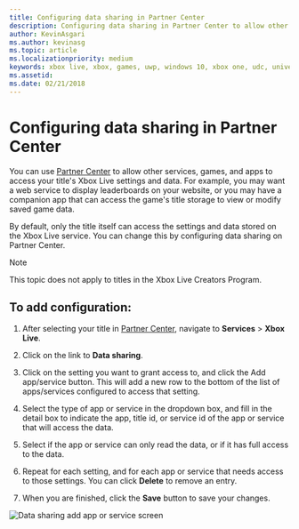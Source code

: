 ```yaml
---
title: Configuring data sharing in Partner Center
description: Configuring data sharing in Partner Center to allow other apps, games, and services to access the Xbox Live settings.
author: KevinAsgari
ms.author: kevinasg
ms.topic: article
ms.localizationpriority: medium
keywords: xbox live, xbox, games, uwp, windows 10, xbox one, udc, universal developer center
ms.assetid:
ms.date: 02/21/2018
---
```


# Configuring data sharing in Partner Center

You can use [Partner Center](https://developer.microsoft.com/dashboard/windows/overview) to allow other services, games, and apps to access your title's Xbox Live settings and data.
For example, you may want a web service to display leaderboards on your website, or you may have a companion app that can access the game's title storage to view or modify saved game data.

By default, only the title itself can access the settings and data stored on the Xbox Live service.
You can change this by configuring data sharing on Partner Center.

> [!NOTE]
> This topic does not apply to titles in the Xbox Live Creators Program.

## To add configuration:

1. After selecting your title in [Partner Center](https://developer.microsoft.com/dashboard/windows/overview), navigate to **Services** > **Xbox Live**.

2. Click on the link to **Data sharing**.

3. Click on the setting you want to grant access to, and click the Add app/service button. This will add a new row to the bottom of the list of apps/services configured to access that setting.

4. Select the type of app or service in the dropdown box, and fill in the detail box to indicate the app, title id, or service id of the app or service that will access the data.

5. Select if the app or service can only read the data, or if it has full access to the data.

6. Repeat for each setting, and for each app or service that needs access to those settings. You can click **Delete** to remove an entry.

7. When you are finished, click the **Save** button to save your changes.

![Data sharing add app or service screen](../../images/dev-center/data-sharing-2.png)
